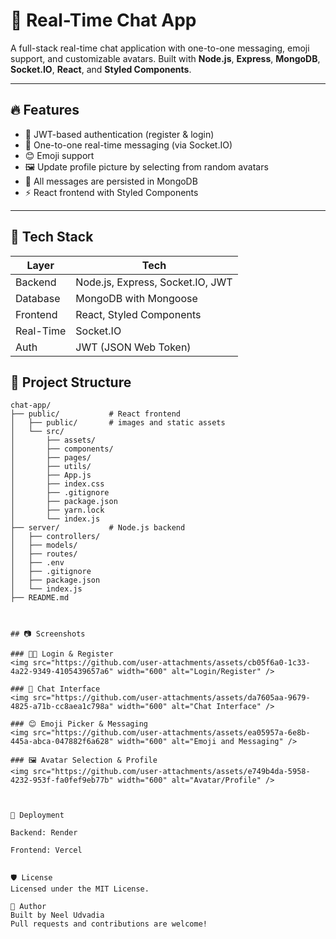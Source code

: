 # 💬 Real-Time Chat App

A full-stack real-time chat application with one-to-one messaging, emoji support, and customizable avatars. Built with **Node.js**, **Express**, **MongoDB**, **Socket.IO**, **React**, and **Styled Components**.

---

## 🔥 Features

- 🔐 JWT-based authentication (register & login)
- 💬 One-to-one real-time messaging (via Socket.IO)
- 😊 Emoji support
- 🖼️ Update profile picture by selecting from random avatars
- 💾 All messages are persisted in MongoDB
- ⚡ React frontend with Styled Components

---

## 🧩 Tech Stack

| Layer        | Tech                             |
|--------------|----------------------------------|
| Backend      | Node.js, Express, Socket.IO, JWT |
| Database     | MongoDB with Mongoose            |
| Frontend     | React, Styled Components         |
| Real-Time    | Socket.IO                        |
| Auth         | JWT (JSON Web Token)             |

## 📁 Project Structure

```plaintext
chat-app/
├── public/           # React frontend
│   ├── public/       # images and static assets
│   └── src/
│       ├── assets/
│       ├── components/
│       ├── pages/
│       ├── utils/
│       ├── App.js
│       ├── index.css
│       ├── .gitignore
│       ├── package.json
│       ├── yarn.lock
│       └── index.js
├── server/           # Node.js backend
│   ├── controllers/
│   ├── models/
│   ├── routes/
│   ├── .env
│   ├── .gitignore
│   ├── package.json
│   └── index.js
├── README.md



## 📷 Screenshots

### 🧑‍💻 Login & Register
<img src="https://github.com/user-attachments/assets/cb05f6a0-1c33-4a22-9349-4105439657a6" width="600" alt="Login/Register" />

### 💬 Chat Interface
<img src="https://github.com/user-attachments/assets/da7605aa-9679-4825-a71b-cc8aea1c798a" width="600" alt="Chat Interface" />

### 😊 Emoji Picker & Messaging
<img src="https://github.com/user-attachments/assets/ea05957a-6e8b-445a-abca-047882f6a628" width="600" alt="Emoji and Messaging" />

### 🖼️ Avatar Selection & Profile
<img src="https://github.com/user-attachments/assets/e749b4da-5958-4232-953f-fa0fef9eb77b" width="600" alt="Avatar/Profile" />



🚀 Deployment

Backend: Render 

Frontend: Vercel


🛡️ License
Licensed under the MIT License.

👤 Author
Built by Neel Udvadia
Pull requests and contributions are welcome!

